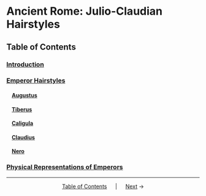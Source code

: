 # Ancient Rome: Julio-Claudian Hairstyles
## Table of Contents
### **[Introduction](Introduction.md)**
### **[Emperor Hairstyles](emperor-hairstyles.md)**
#### &emsp;[Augustus](emperor-hairstyles.md#augustus)
#### &emsp;[Tiberus](emperor-hairstyles.md#tiberius)
#### &emsp;[Caligula](emperor-hairstyles.md#gaius-caesargermanicus-a.k.a-caligula)
#### &emsp;[Claudius](emperor-hairstyles.md#claudius)
#### &emsp;[Nero](emperor-hairstyles.md#lucius-domitius-ahenobarbus-a.k.a-nero)
### **[Physical Representations of Emperors](emperor-hairstyles.md#physical-representations-of-emperors)**
---
<p align="center">
<a href="readme.md">Table of Contents</a> &emsp; | &emsp; <a href="claudius.md">Next</a> →
</p>
